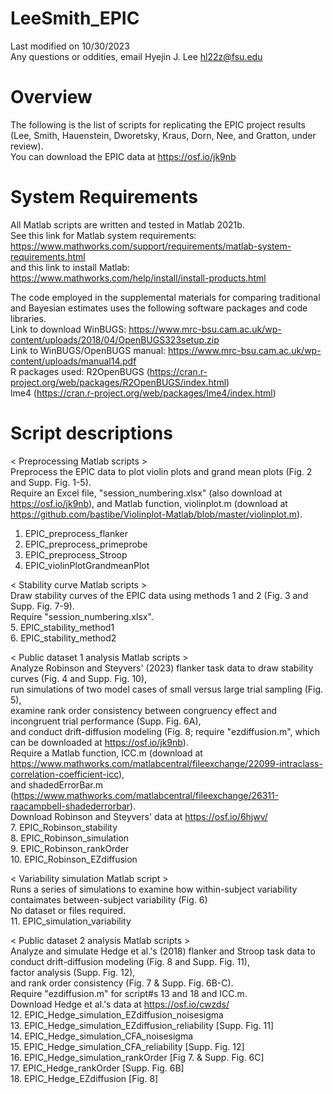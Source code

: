# LeeSmith_EPIC
Last modified on 10/30/2023 <br/>
Any questions or oddities, email Hyejin J. Lee hl22z@fsu.edu <br/>

# Overview
The following is the list of scripts for replicating the EPIC project results (Lee, Smith, Hauenstein, Dworetsky, Kraus, Dorn, Nee, and Gratton, under review). <br/>
You can download the EPIC data at https://osf.io/jk9nb <br/>

# System Requirements
All Matlab scripts are written and tested in Matlab 2021b. <br/>
See this link for Matlab system requirements: https://www.mathworks.com/support/requirements/matlab-system-requirements.html <br/>
and this link to install Matlab: https://www.mathworks.com/help/install/install-products.html <br/>

The code employed in the supplemental materials for comparing traditional and Bayesian estimates uses the following software packages and code libraries. <br/>
Link to download WinBUGS: https://www.mrc-bsu.cam.ac.uk/wp-content/uploads/2018/04/OpenBUGS323setup.zip <br/>
Link to WinBUGS/OpenBUGS manual: https://www.mrc-bsu.cam.ac.uk/wp-content/uploads/manual14.pdf <br/>
R packages used: R2OpenBUGS (https://cran.r-project.org/web/packages/R2OpenBUGS/index.html) <br/>
lme4 (https://cran.r-project.org/web/packages/lme4/index.html)

# Script descriptions
< Preprocessing Matlab scripts > <br/>
Preprocess the EPIC data to plot violin plots and grand mean plots (Fig. 2 and Supp. Fig. 1-5). <br/>
Require an Excel file, "session_numbering.xlsx" (also download at https://osf.io/jk9nb), and Matlab function, violinplot.m (download at https://github.com/bastibe/Violinplot-Matlab/blob/master/violinplot.m). <br/>
1. EPIC_preprocess_flanker <br/>
2. EPIC_preprocess_primeprobe <br/>
3. EPIC_preprocess_Stroop <br/>
4. EPIC_violinPlotGrandmeanPlot <br/>

< Stability curve Matlab scripts > <br/>
Draw stability curves of the EPIC data using methods 1 and 2 (Fig. 3 and Supp. Fig. 7-9). <br/>
Require "session_numbering.xlsx". <br/>
5. EPIC_stability_method1 <br/>
6. EPIC_stability_method2 <br/>

< Public dataset 1 analysis Matlab scripts > <br/>
Analyze Robinson and Steyvers' (2023) flanker task data to draw stability curves (Fig. 4 and Supp. Fig. 10), <br/>
run simulations of two model cases of small versus large trial sampling (Fig. 5), <br/>
examine rank order consistency between congruency effect and incongruent trial performance (Supp. Fig. 6A), <br/>
and conduct drift-diffusion modeling (Fig. 8; require "ezdiffusion.m", which can be downloaded at https://osf.io/jk9nb). <br/>
Require a Matlab function, ICC.m (download at https://www.mathworks.com/matlabcentral/fileexchange/22099-intraclass-correlation-coefficient-icc), <br/>
and shadedErrorBar.m (https://www.mathworks.com/matlabcentral/fileexchange/26311-raacampbell-shadederrorbar). <br/>
Download Robinson and Steyvers' data at https://osf.io/6hjwv/ <br/>
7. EPIC_Robinson_stability <br/>
8. EPIC_Robinson_simulation <br/>
9. EPIC_Robinson_rankOrder <br/>
10. EPIC_Robinson_EZdiffusion <br/>

< Variability simulation Matlab script > <br/>
Runs a series of simulations to examine how within-subject variability contaimates between-subject variability (Fig. 6) <br/>
No dataset or files required. <br/>
11. EPIC_simulation_variability <br/>

< Public dataset 2 analysis Matlab scripts > <br/>
Analyze and simulate Hedge et al.'s (2018) flanker and Stroop task data to conduct drift-diffusion modeling (Fig. 8 and Supp. Fig. 11), <br/>
factor analysis (Supp. Fig. 12), <br/>
and rank order consistency (Fig. 7 & Supp. Fig. 6B-C). <br/>
Require "ezdiffusion.m" for script#s 13 and 18 and ICC.m. <br/>
Download Hedge et al.'s data at https://osf.io/cwzds/ <br/>
12. EPIC_Hedge_simulation_EZdiffusion_noisesigma <br/>
13. EPIC_Hedge_simulation_EZdiffusion_reliability [Supp. Fig. 11] <br/>
14. EPIC_Hedge_simulation_CFA_noisesigma <br/>
15. EPIC_Hedge_simulation_CFA_reliability [Supp. Fig. 12] <br/>
16. EPIC_Hedge_simulation_rankOrder [Fig 7. & Supp. Fig. 6C] <br/>
17. EPIC_Hedge_rankOrder [Supp. Fig. 6B] <br/>
18. EPIC_Hedge_EZdiffusion [Fig. 8] <br/>
